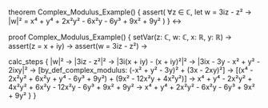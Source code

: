 theorem Complex_Modulus_Example() {
  assert(
    ∀z ∈ ℂ, let w = 3iz - z² →
    |w|² = x⁴ + y⁴ + 2x²y² - 6x²y - 6y³ + 9x² + 9y²
  )
} ↔

proof Complex_Modulus_Example() {
  setVar(z: ℂ, w: ℂ, x: ℝ, y: ℝ) →
  assert(z = x + iy) →
  assert(w = 3iz - z²) →
  
  calc_steps {
    |w|² →
    |3iz - z²|² →
    |3i(x + iy) - (x + iy)²|² →
    |3ix - 3y - x² + y² - 2ixy|² →
    [by_def_complex_modulus: (-x² + y² - 3y)² + (3x - 2xy)²] →
    [(x⁴ - 2x²y² + 6x²y + y⁴ - 6y³ + 9y²) + (9x² - 12x²y + 4x²y²)] →
    x⁴ + y⁴ - 2x²y² + 4x²y² + 6x²y - 12x²y - 6y³ + 9x² + 9y² →
    x⁴ + y⁴ + 2x²y² - 6x²y - 6y³ + 9x² + 9y²
  }
}